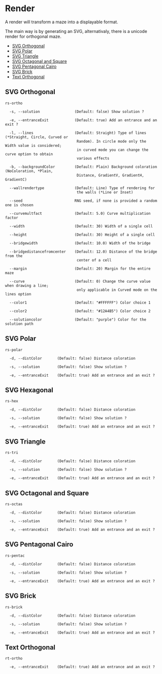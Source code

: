 # Render

A render will transform a maze into a displayable format.

The main way is by generating an SVG, alternativaly, there is a unicode render for orthogonal maze.

  - [SVG Orthogonal](#svg-orthogonal)
  - [SVG Polar](#svg-polar)
  - [SVG Triangle](#svg-triangle)
  - [SVG Octagonal and Square](#svg-octagonal-and-square)
  - [SVG Pentagonal Cairo](#svg-pentagonal-cairo)
  - [SVG Brick](#svg-brick)
  - [Text Orthogonal](#text-orthogonal)

## SVG Orthogonal

`rs-ortho`

```
  -s, --solution                (Default: false) Show solution ?

  -e, --entranceExit            (Default: true) Add an entrance and an exit ?

  -l, --lines                   (Default: Straight) Type of lines (*Straight, Circle, Curved or
                                 Random). In circle mode only the Width value is considered; 
                                 in curved mode you can change the curve option to obtain 
                                 various effects

  -b, --backgroundColor         (Default: Plain) Background coloration (NoColoration, *Plain, 
                                 Distance, GradientV, GradientH, GradientC)

  --wallrendertype              (Default: Line) Type of rendering for 
                                 the walls (*Line or Inset)

  --seed                        RNG seed, if none is provided a random one is chosen

  --curvemultfact               (Default: 5.0) Curve multiplication factor

  --width                       (Default: 30) Width of a single cell

  --height                      (Default: 30) Height of a single cell

  --bridgewidth                 (Default: 10.0) Width of the bridge

  --bridgedistancefromcenter    (Default: 12.0) Distance of the bridge from the 
                                 center of a cell

  --margin                      (Default: 20) Margin for the entire maze

  --curve                       (Default: 0) Change the curve value when drawing a line; 
                                 only applicable in Curved mode on the lines option

  --color1                      (Default: "#FFFFFF") Color choice 1

  --color2                      (Default: "#12A4B5") Color choice 2

  --solutioncolor               (Default: "purple") Color for the solution path
```

## SVG Polar

`rs-polar`

```
  -d, --distColor       (Default: false) Distance coloration

  -s, --solution        (Default: false) Show solution ?

  -e, --entranceExit    (Default: true) Add an entrance and an exit ?
```

## SVG Hexagonal

`rs-hex`

```
  -d, --distColor       (Default: false) Distance coloration

  -s, --solution        (Default: false) Show solution ?

  -e, --entranceExit    (Default: true) Add an entrance and an exit ?
```

## SVG Triangle

`rs-tri`

```
  -d, --distColor       (Default: false) Distance coloration

  -s, --solution        (Default: false) Show solution ?

  -e, --entranceExit    (Default: true) Add an entrance and an exit ?
```

## SVG Octagonal and Square

`rs-octas`

```
  -d, --distColor       (Default: false) Distance coloration

  -s, --solution        (Default: false) Show solution ?

  -e, --entranceExit    (Default: true) Add an entrance and an exit ?
```

## SVG Pentagonal Cairo

`rs-pentac`

```
  -d, --distColor       (Default: false) Distance coloration

  -s, --solution        (Default: false) Show solution ?

  -e, --entranceExit    (Default: true) Add an entrance and an exit ?
```

## SVG Brick

`rs-brick`

```
  -d, --distColor       (Default: false) Distance coloration

  -s, --solution        (Default: false) Show solution ?

  -e, --entranceExit    (Default: true) Add an entrance and an exit ?
```

## Text Orthogonal

`rt-ortho`

```
  -e, --entranceExit    (Default: true) Add an entrance and an exit ?
```
